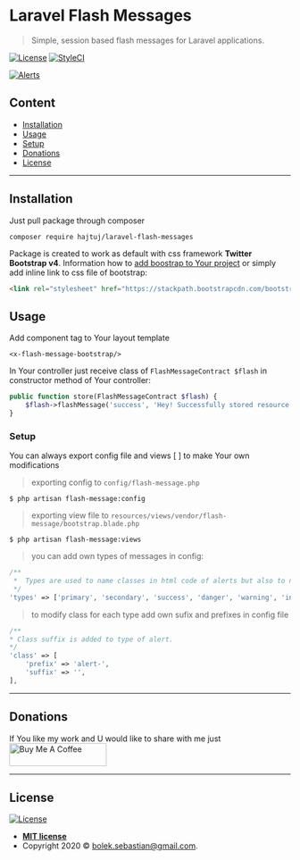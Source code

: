 # Laravel Flash Messages

> Simple, session based flash messages for Laravel applications.


[![License](http://img.shields.io/:license-mit-blue.svg?style=flat-square)](http://badges.mit-license.org) [![StyleCI](https://github.styleci.io/repos/291263881/shield?branch=master)]()

<a href="#"><img src="https://i.imgur.com/Sb5MqCH.png" title="Alerts" alt="Alerts"></a>

## Content 

- [Installation](#installation)
- [Usage](#usage)
- [Setup](#setup)
- [Donations](#donations)
- [License](#license)

---

## Installation

Just pull package through composer
```
composer require hajtuj/laravel-flash-messages
```
Package is created to work as default with css framework **Twitter Bootstrap v4**. Information how to [add boostrap to Your project](https://getbootstrap.com/docs/4.5/getting-started/introduction/) 
or simply add inline link to css file of bootstrap: 
```html
<link rel="stylesheet" href="https://stackpath.bootstrapcdn.com/bootstrap/4.5.2/css/bootstrap.min.css" crossorigin="anonymous">
```

## Usage

Add component tag to Your layout template
```blade
<x-flash-message-bootstrap/>
```

In Your controller just receive class of `FlashMessageContract $flash` in constructor method of Your controller:

```php
public function store(FlashMessageContract $flash) {
    $flash->flashMessage('success', 'Hey! Successfully stored resource');
}
```


### Setup

You can always export config file and views [
] to make Your own modifications

> exporting config to `config/flash-message.php`

```shell
$ php artisan flash-message:config
```

> exporting view file to `resources/views/vendor/flash-message/bootstrap.blade.php`

```shell
$ php artisan flash-message:views
```

> you can add own types of messages in config:

```php
/**
 *  Types are used to name classes in html code of alerts but also to name traits.
 */
'types' => ['primary', 'secondary', 'success', 'danger', 'warning', 'info', 'light', 'dark'],
```

> to modify class for each type add own sufix and prefixes in config file

```php
/**
* Class suffix is added to type of alert.
*/
'class' => [
    'prefix' => 'alert-',
    'suffix' => '',
],
```

---

## Donations

If You like my work and U would like to share with me just <br /> 
<a href="https://www.buymeacoffee.com/hajtuJ" target="_blank"><img src="https://www.buymeacoffee.com/assets/img/custom_images/black_img.png" alt="Buy Me A Coffee" style="height: 41px !important;width: 174px !important;" ></a>



---

## License

[![License](http://img.shields.io/:license-mit-blue.svg?style=flat-square)](http://badges.mit-license.org)

- **[MIT license](http://opensource.org/licenses/mit-license.php)**
- Copyright 2020 © <a href="mailto:bolek.sebastian@gmail.com" target="_blank">bolek.sebastian@gmail.com</a>.
